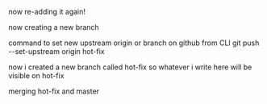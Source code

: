 


now re-adding it again!

now creating a new branch




command to set new upstream origin or branch on github from CLI
git push --set-upstream origin hot-fix

now i created a new branch called hot-fix so whatever i write here will be visible on hot-fix

merging hot-fix and master
